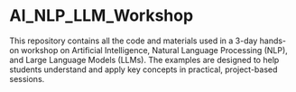 # AI_NLP_LLM_Workshop

This repository contains all the code and materials used in a 3-day hands-on workshop on Artificial Intelligence, Natural Language Processing (NLP), and Large Language Models (LLMs). The examples are designed to help students understand and apply key concepts in practical, project-based sessions.